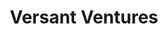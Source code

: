 ---
layout: firm_page
title: "Versant Ventures"
id: "versantventures.com"
permalink: "/versantventuresversantventures.com/"
website: "https://www.versantventures.com"
offices: "Basel (Switzerland), San Francisco (United States), New York (United States), San Diego (United States), Toronto (Canada), Vancouver (Canada)"
investment_stages: "Series A, Series B"
portfolio_companies: ""
portfolio_link: "https://www.versantventures.com/portfolio"
investment_markets: "Biotechnology, Pharmaceuticals, Health Care"
founded_year: "1999"
description: "Versant Ventures is a global healthcare venture capital firm. They harness the power of science to deliver strong results, managing over $4.2B and boasting 50 IPOs and 46 M&As. Their focus is on biotechnology and pharmaceuticals."
linkedin: "https://www.linkedin.com/company/versant-ventures"
twitter: ""
instagram: ""
team_page: "https://www.versantventures.com/team"
investor_type: "Venture Capital"
crunchbase: "https://www.crunchbase.com/organization/versant-ventures"
pitchbook: ""

# SEO Optimization
meta_title: "Versant Ventures - VC Firm - projectstartups.com"
meta_description: "Versant Ventures, Versant Ventures is a global healthcare venture capital firm. They harness the power of science to deliver strong results, managing over $4.2B and boa..."
meta_keywords: "Versant Ventures, Biotechnology, Pharmaceuticals, Health Care, VC firm, venture capital, startup investor, projectstartups.com"
canonical_url: "https://vc.projectstartups.com/versantventuresversantventures.com/"
---